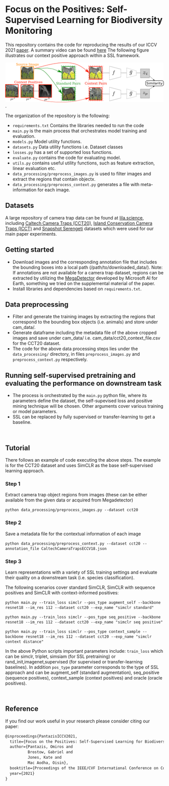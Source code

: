 # Focus on the Positives: Self-Supervised Learning for Biodiversity Monitoring
This repository contains the code for reproducing the results of our ICCV 2021 [paper](https://arxiv.org/abs/2108.06435). A summary video can be found [here](https://youtu.be/MRQ26QNGJS4)
The following figure illustrates our context positive approach within a SSL framework.

![Overview of Context approach](figs/siamese_net.png).


The organization of the repository is the following:

* `requirements.txt` Contains the libraries needed to run the code
* `main.py` is the main process that orchestrates model training and evaluation.
* `models.py` Model utility functions.
* `datasets.py` Data utility functions i.e. Dataset classes
* `losses.py` has a set of supported loss functions.
* `evaluate.py` contains the code for evaluating model.
* `utils.py` contains useful utility functions, such as feature extraction, linear evaluation etc.
* `data_processing/preprocess_images.py` is used to filter images and extract the regions that contain objectx.
* `data_processing/preprocess_context.py` generates a file with meta-information for each image.


## Datasets
A large repository of camera trap data can be found at [lila.science](http://lila.science/), including [Caltech Camera Traps (CCT20)](https://beerys.github.io/CaltechCameraTraps/), [Island Conservation Camera Traps (ICCT)](https://lila.science/datasets/island-conservation-camera-traps/) and [Snapshot Serengeti](https://lila.science/datasets/snapshot-serengeti) datasets which were used for our main paper experiments.


## Getting started
*  Download images and the corresponding annotation file that includes the bounding boxes into a local path (/path/to/downloaded_data/). Note: If annotations are not available for a camera trap dataset, regions can be extracted by utilizing the [MegaDetector](https://github.com/microsoft/CameraTraps/blob/master/megadetector.md) developed by Microsoft AI for Earth, something we tried on the supplemental material of the paper.
*  Install libraries and dependencies based on  `requirements.txt`.

## Data preprocessing
*  Filter and generate the training images by extracting the regions that correspond to the bounding box objects (i.e. animals) and store under cam_data/.
*  Generate dataframe including the metadata file of the above cropped images and save under cam_data/ i.e. cam_data/cct20_context_file.csv for the CCT20 dataset.
* The code for the above data processing steps lies under the `data_processing/` directory, in files `preprocess_images.py` and `preprocess_context.py` respectively.

## Running self-supervised pretraining and evaluating the performance on downstream task
*  The process is orchestrated by the `main.py` python file, where its parameters define the dataset, the self-supevised loss and positive mining technique will be chosen.  Other arguments cover various training or model parameters.
*  SSL can be replaced by fully supervised or transfer-learning to get a baseline.

<br>

## Tutorial

There follows an example of code executing the above steps. The example is for the CCT20 dataset and uses SimCLR as the base self-supervised learning approach.

### Step 1
Extract camera trap object regions from images (these can be either available from the given data or acquired from Megadetector)
```
python data_processing/preprocess_images.py --dataset cct20
```
### Step 2 
Save a metadata file for the contextual information of each image
```
python data_processing/preprocess_context.py --dataset cct20 --annotation_file CaltechCameraTrapsECCV18.json
```

### Step 3 
Learn representations with a variety of SSL training settings and evaluate their quality on a downstream task (i.e. species classification). 

The following scenarios cover standard SimCLR, SimCLR with sequence positives and SimCLR with context-informed positives:
```
python main.py --train_loss simclr --pos_type augment_self --backbone resnet18 --im_res 112 --dataset cct20 --exp_name "simclr standard"
```

```
python main.py --train_loss simclr --pos_type seq_positive --backbone resnet18 --im_res 112 --dataset cct20 --exp_name "simclr seq positive"  
```

```
python main.py --train_loss simclr --pos_type context_sample --backbone resnet18 --im_res 112 --dataset cct20 --exp_name "simclr context distance"   
```

In the above Python scripts important parameters include: `train_loss` which can be simclr, triplet, simsiam (for SSL pretraining) or rand_init,imagenet,supervised (for supervised or transfer-learning baselines). In addition `pos_type` parameter corresponds to the type of SSL approach and can be augment_self (standard augmentation), seq_positive (sequence positives), context_sample (context positives) and oracle (oracle positives).

<br>

## Reference  
If you find our work useful in your research please consider citing our paper:  

```latex
@inproceedings{PantazisICCV2021,
  title={Focus on the Positives: Self-Supervised Learning for Biodiversity Monitoring},
  author={Pantazis, Omiros and 
          Brostow, Gabriel and 
          Jones, Kate and 
          Mac Aodha, Oisin},
  booktitle={Proceedings of the IEEE/CVF International Conference on Computer Vision},
  year={2021}
}
```
